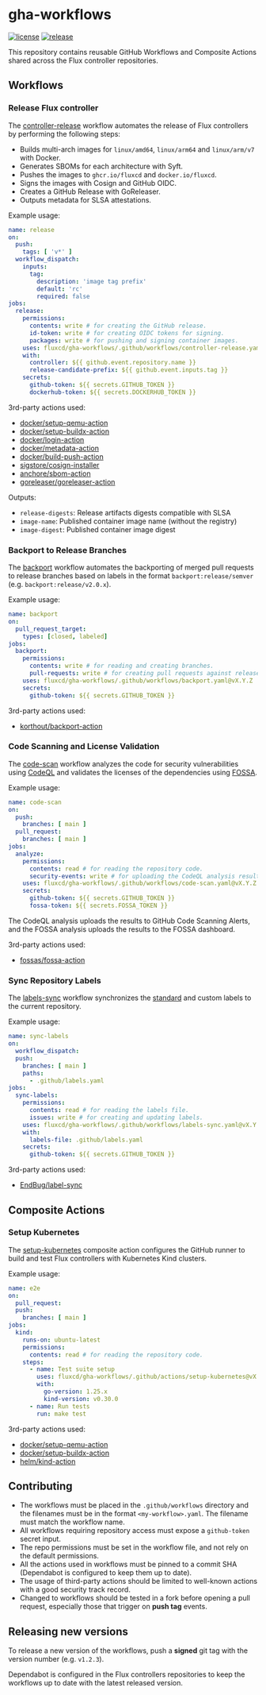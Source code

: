 # gha-workflows

[![license](https://img.shields.io/github/license/fluxcd/gha-workflows.svg)](https://github.com/fluxcd/gha-workflows/blob/main/LICENSE)
[![release](https://img.shields.io/github/release/fluxcd/gha-workflows/all.svg)](https://github.com/fluxcd/gha-workflows/releases)

This repository contains reusable GitHub Workflows and Composite Actions shared across the Flux controller repositories.

## Workflows

### Release Flux controller

The [controller-release](.github/workflows/controller-release.yaml) workflow automates the release of
Flux controllers by performing the following steps:

- Builds multi-arch images for `linux/amd64`, `linux/arm64` and `linux/arm/v7` with Docker.
- Generates SBOMs for each architecture with Syft.
- Pushes the images to `ghcr.io/fluxcd` and `docker.io/fluxcd`.
- Signs the images with Cosign and GitHub OIDC.
- Creates a GitHub Release with GoReleaser.
- Outputs metadata for SLSA attestations.

Example usage:

```yaml
name: release
on:
  push:
    tags: [ 'v*' ]
  workflow_dispatch:
    inputs:
      tag:
        description: 'image tag prefix'
        default: 'rc'
        required: false
jobs:
  release:
    permissions:
      contents: write # for creating the GitHub release.
      id-token: write # for creating OIDC tokens for signing.
      packages: write # for pushing and signing container images.
    uses: fluxcd/gha-workflows/.github/workflows/controller-release.yaml@vX.Y.Z
    with:
      controller: ${{ github.event.repository.name }}
      release-candidate-prefix: ${{ github.event.inputs.tag }}
    secrets:
      github-token: ${{ secrets.GITHUB_TOKEN }}
      dockerhub-token: ${{ secrets.DOCKERHUB_TOKEN }}
```

3rd-party actions used:

- [docker/setup-qemu-action](https://github.com/docker/setup-qemu-action)
- [docker/setup-buildx-action](https://github.com/docker/setup-buildx-action)
- [docker/login-action](https://github.com/docker/login-action)
- [docker/metadata-action](https://github.com/docker/metadata-action)
- [docker/build-push-action](https://github.com/docker/build-push-action)
- [sigstore/cosign-installer](https://github.com/sigstore/cosign-installer)
- [anchore/sbom-action](https://github.com/anchore/sbom-action)
- [goreleaser/goreleaser-action](https://github.com/goreleaser/goreleaser-action)

Outputs:

- `release-digests`: Release artifacts digests compatible with SLSA
- `image-name`: Published container image name (without the registry)
- `image-digest`: Published container image digest

### Backport to Release Branches

The [backport](.github/workflows/backport.yaml) workflow automates the backporting of merged pull
requests to release branches based on labels in the format `backport:release/semver`
(e.g. `backport:release/v2.0.x`).

Example usage:

```yaml
name: backport
on:
  pull_request_target:
    types: [closed, labeled]
jobs:
  backport:
    permissions:
      contents: write # for reading and creating branches.
      pull-requests: write # for creating pull requests against release branches.
    uses: fluxcd/gha-workflows/.github/workflows/backport.yaml@vX.Y.Z
    secrets:
      github-token: ${{ secrets.GITHUB_TOKEN }}
```

3rd-party actions used:

- [korthout/backport-action](https://github.com/korthout/backport-action)

### Code Scanning and License Validation

The [code-scan](.github/workflows/code-scan.yaml) workflow analyzes the code for security vulnerabilities
using [CodeQL](https://codeql.github.com/) and validates the licenses of the dependencies
using [FOSSA](https://fossa.com/).

Example usage:

```yaml
name: code-scan
on:
  push:
    branches: [ main ]
  pull_request:
    branches: [ main ]
jobs:
  analyze:
    permissions:
      contents: read # for reading the repository code.
      security-events: write # for uploading the CodeQL analysis results.
    uses: fluxcd/gha-workflows/.github/workflows/code-scan.yaml@vX.Y.Z
    secrets:
      github-token: ${{ secrets.GITHUB_TOKEN }}
      fossa-token: ${{ secrets.FOSSA_TOKEN }}
```

The CodeQL analysis uploads the results to GitHub Code Scanning Alerts,
and the FOSSA analysis uploads the results to the FOSSA dashboard.

3rd-party actions used:

- [fossas/fossa-action](https://github.com/fossas/fossa-action)

### Sync Repository Labels

The [labels-sync](.github/workflows/labels-sync.yaml) workflow synchronizes the
[standard](https://github.com/fluxcd/community/blob/main/.github/standard-labels.yaml)
and custom labels to the current repository.

Example usage:

```yaml
name: sync-labels
on:
  workflow_dispatch:
  push:
    branches: [ main ]
    paths:
      - .github/labels.yaml
jobs:
  sync-labels:
    permissions:
      contents: read # for reading the labels file.
      issues: write # for creating and updating labels.
    uses: fluxcd/gha-workflows/.github/workflows/labels-sync.yaml@vX.Y.Z
    with:
      labels-file: .github/labels.yaml
    secrets:
      github-token: ${{ secrets.GITHUB_TOKEN }}
```

3rd-party actions used:

- [EndBug/label-sync](https://github.com/EndBug/label-sync)

## Composite Actions

### Setup Kubernetes

The [setup-kubernetes](.github/actions/setup-kubernetes/action.yml) composite action configures
the GitHub runner to build and test Flux controllers with Kubernetes Kind clusters.

Example usage:

```yaml
name: e2e
on:
  pull_request:
  push:
    branches: [ main ]
jobs:
  kind:
    runs-on: ubuntu-latest
    permissions:
      contents: read # for reading the repository code.
    steps:
      - name: Test suite setup
        uses: fluxcd/gha-workflows/.github/actions/setup-kubernetes@vX.Y.Z
        with:
          go-version: 1.25.x
          kind-version: v0.30.0
      - name: Run tests
        run: make test
```

3rd-party actions used:

- [docker/setup-qemu-action](https://github.com/docker/setup-qemu-action)
- [docker/setup-buildx-action](https://github.com/docker/setup-buildx-action)
- [helm/kind-action](https://github.com/helm/kind-action)

## Contributing

- The workflows must be placed in the `.github/workflows` directory and
  the filenames must be in the format `<my-workflow>.yaml`. The filename must match the workflow name.
- All workflows requiring repository access must expose a `github-token` secret input.
- The repo permissions must be set in the workflow file, and not rely on the default permissions.
- All the actions used in workflows must be pinned to a commit SHA (Dependabot is configured to keep them up to date).
- The usage of third-party actions should be limited to well-known actions with a good security track record.
- Changed to workflows should be tested in a fork before opening a pull request,
  especially those that trigger on **push tag** events.

## Releasing new versions

To release a new version of the workflows, push a **signed** git tag with the version number (e.g. `v1.2.3`).

Dependabot is configured in the Flux controllers repositories to keep the workflows up
to date with the latest released version.

